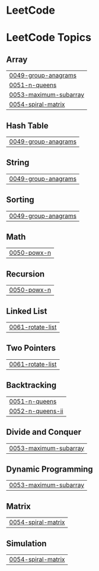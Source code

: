 # LeetCode
<!---LeetCode Topics Start-->
# LeetCode Topics
## Array
|  |
| ------- |
| [0049-group-anagrams](https://github.com/Hiruvinda/LeetCode/tree/master/0049-group-anagrams) |
| [0051-n-queens](https://github.com/Hiruvinda/LeetCode/tree/master/0051-n-queens) |
| [0053-maximum-subarray](https://github.com/Hiruvinda/LeetCode/tree/master/0053-maximum-subarray) |
| [0054-spiral-matrix](https://github.com/Hiruvinda/LeetCode/tree/master/0054-spiral-matrix) |
## Hash Table
|  |
| ------- |
| [0049-group-anagrams](https://github.com/Hiruvinda/LeetCode/tree/master/0049-group-anagrams) |
## String
|  |
| ------- |
| [0049-group-anagrams](https://github.com/Hiruvinda/LeetCode/tree/master/0049-group-anagrams) |
## Sorting
|  |
| ------- |
| [0049-group-anagrams](https://github.com/Hiruvinda/LeetCode/tree/master/0049-group-anagrams) |
## Math
|  |
| ------- |
| [0050-powx-n](https://github.com/Hiruvinda/LeetCode/tree/master/0050-powx-n) |
## Recursion
|  |
| ------- |
| [0050-powx-n](https://github.com/Hiruvinda/LeetCode/tree/master/0050-powx-n) |
## Linked List
|  |
| ------- |
| [0061-rotate-list](https://github.com/Hiruvinda/LeetCode/tree/master/0061-rotate-list) |
## Two Pointers
|  |
| ------- |
| [0061-rotate-list](https://github.com/Hiruvinda/LeetCode/tree/master/0061-rotate-list) |
## Backtracking
|  |
| ------- |
| [0051-n-queens](https://github.com/Hiruvinda/LeetCode/tree/master/0051-n-queens) |
| [0052-n-queens-ii](https://github.com/Hiruvinda/LeetCode/tree/master/0052-n-queens-ii) |
## Divide and Conquer
|  |
| ------- |
| [0053-maximum-subarray](https://github.com/Hiruvinda/LeetCode/tree/master/0053-maximum-subarray) |
## Dynamic Programming
|  |
| ------- |
| [0053-maximum-subarray](https://github.com/Hiruvinda/LeetCode/tree/master/0053-maximum-subarray) |
## Matrix
|  |
| ------- |
| [0054-spiral-matrix](https://github.com/Hiruvinda/LeetCode/tree/master/0054-spiral-matrix) |
## Simulation
|  |
| ------- |
| [0054-spiral-matrix](https://github.com/Hiruvinda/LeetCode/tree/master/0054-spiral-matrix) |
<!---LeetCode Topics End-->